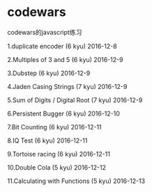 # codewars
codewars的javascript练习

1.duplicate encoder	(6 kyu) 2016-12-8

2.Multiples of 3 and 5 (6 kyu) 2016-12-9

3.Dubstep (6 kyu) 2016-12-9

4.Jaden Casing Strings (7 kyu) 2016-12-9

5.Sum of Digits / Digital Root (7 kyu) 2016-12-9

6.Persistent Bugger (6 kyu) 2016-12-10

7.Bit Counting (6 kyu) 2016-12-11

8.IQ Test (6 kyu) 2016-12-11

9.Tortoise racing (6 kyu) 2016-12-11

10.Double Cola (5 kyu) 2016-12-12

11.Calculating with Functions (5 kyu) 2016-12-13